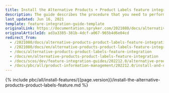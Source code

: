 ```yaml
---
title: Install the Alternative Products + Product Labels feature integration
description: The guide describes the procedure that you need to perform in order to integrate the Alternative Products + Product Labels feature into your project.
last_updated: Jun 16, 2021
template: feature-integration-guide-template
originalLink: https://documentation.spryker.com/2021080/docs/alternative-products-product-labels-feature-integration
originalArticleId: ad3a3385-381b-4dcf-a067-965b4d6e04cd
redirect_from:
  - /2021080/docs/alternative-products-product-labels-feature-integration
  - /2021080/docs/en/alternative-products-product-labels-feature-integration
  - /docs/alternative-products-product-labels-feature-integration
  - /docs/en/alternative-products-product-labels-feature-integration
  - /docs/scos/dev/feature-integration-guides/202212.0/alternative-products-product-label-feature-integration.html
  - /docs/pbc/all/product-information-management/202212.0/install-and-upgrade/install-features/install-the-alternative-products-product-label-feature.html
---
```


{% include pbc/all/install-features/{{page.version}}/install-the-alternative-products-product-labels-feature.md %} <!-- To edit, see /_includes/pbc/all/install-features/202212.0/install-the-alternative-products-product-label-feature.md -->
